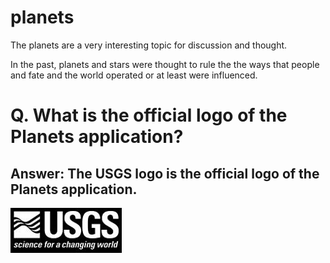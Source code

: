 # planets
The planets are a very interesting topic for discussion and thought.

In the past, planets and stars were thought to rule the the ways that people and fate and the world operated or at least were influenced. 

# Q. What is the official logo of the Planets application?

## Answer: The USGS logo is the official logo of the Planets application.
![USGS Planets Application Logo](/images/usgslogobw.png)

